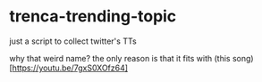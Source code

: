 # trenca-trending-topic
just a script to collect twitter's TTs

why that weird name?
the only reason is that it fits with (this song)[https://youtu.be/7gxS0XOfz64]
